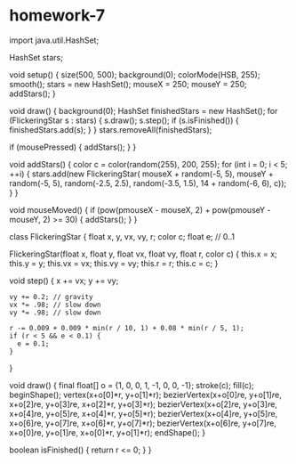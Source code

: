 # homework-7

import java.util.HashSet;

HashSet<FlickeringStar> stars;

void setup() {
  size(500, 500);
  background(0);
  colorMode(HSB, 255);
  smooth();
  stars = new HashSet<FlickeringStar>();
  mouseX = 250;
  mouseY = 250;
  addStars();
}

void draw() {
  background(0);
  HashSet<FlickeringStar> finishedStars = new HashSet<FlickeringStar>();
  for (FlickeringStar s : stars) {
    s.draw();
    s.step();
    if (s.isFinished()) {
      finishedStars.add(s);
    }
  }
  stars.removeAll(finishedStars);

  if (mousePressed) {
    addStars();
  }
}

void addStars() {
  color c = color(random(255), 200, 255); 
  for (int i = 0; i < 5; ++i) {
    stars.add(new FlickeringStar(
      mouseX + random(-5, 5), 
      mouseY + random(-5, 5), 
      random(-2.5, 2.5), 
      random(-3.5, 1.5),
      14 + random(-6, 6),
      c));
  }
}

void mouseMoved() {
  if (pow(pmouseX - mouseX, 2) + pow(pmouseY - mouseY, 2) >= 30) {
    addStars();
  }
}

class FlickeringStar {
  float x, y, vx, vy, r;
  color c;
  float e; // 0..1

  FlickeringStar(float x, float y, float vx, float vy, float r, color c) {
    this.x = x;
    this.y = y;
    this.vx = vx;
    this.vy = vy;
    this.r = r;
    this.c = c;
  }

  void step() {
    x += vx;
    y += vy;

    vy += 0.2; // gravity
    vx *= .98; // slow down
    vy *= .98; // slow down

    r -= 0.009 + 0.009 * min(r / 10, 1) + 0.08 * min(r / 5, 1);
    if (r < 5 && e < 0.1) {
      e = 0.1;
    }
  }

  void draw() {
    final float[] o = {1, 0, 0, 1, -1, 0, 0, -1};
    stroke(c);
    fill(c);
    beginShape();
    vertex(x+o[0]*r, y+o[1]*r);
    bezierVertex(x+o[0]*r*e, y+o[1]*r*e, x+o[2]*r*e, y+o[3]*r*e, x+o[2]*r, y+o[3]*r);
    bezierVertex(x+o[2]*r*e, y+o[3]*r*e, x+o[4]*r*e, y+o[5]*r*e, x+o[4]*r, y+o[5]*r);
    bezierVertex(x+o[4]*r*e, y+o[5]*r*e, x+o[6]*r*e, y+o[7]*r*e, x+o[6]*r, y+o[7]*r);
    bezierVertex(x+o[6]*r*e, y+o[7]*r*e, x+o[0]*r*e, y+o[1]*r*e, x+o[0]*r, y+o[1]*r);
    endShape();
  }

  boolean isFinished() {
    return r <= 0;
  }
}
